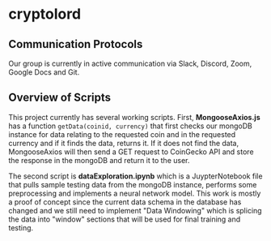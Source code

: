# cryptolord

## Communication Protocols

Our group is currently in active communication via Slack, Discord, Zoom, Google Docs and Git.

## Overview of Scripts

This project currently has several working scripts. First, **MongooseAxios.js** has a function ```getData(coinid, currency)``` that first checks our mongoDB instance for data relating to the requested coin and in the requested currency and if it finds the data, returns it. If it does not find the data, MongooseAxios will then send a GET request to CoinGecko API and store the response in the mongoDB and return it to the user.

The second script is **dataExploration.ipynb** which is a JuypterNotebook file that pulls sample testing data from the mongoDB instance, performs some preprocessing and implements a neural network model. This work is mostly a proof of concept since the current data schema in the database has changed and we still need to implement "Data Windowing" which is splicing the data into "window" sections that will be used for final training and testing.